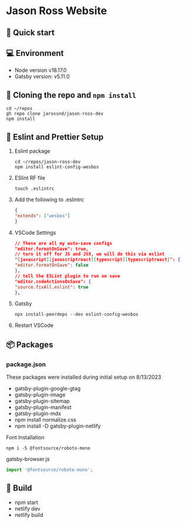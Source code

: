 # Jason Ross Website

## 🚀 Quick start

## 💻 Environment

- Node version v18.17.0
- Gatsby version: v5.11.0

## 🔨 Cloning the repo and `npm install`

```
cd ~/repos
gh repo clone jarossnd/jason-ross-dev
npm install
```

## 🌈 Eslint and Prettier Setup

1. Eslint package

    ```Terminal
    cd ~/repos/jason-ross-dev
    npm install eslint-config-wesbos
    ```

2. ESlint RF file

    ```Terminal
    touch .eslintrc
    ```

3. Add the following to .eslintrc

    ```JSON
    {
    "extends": ["wesbos"]
    }
    ```

4. VSCode Settings

    ```JSON
    // These are all my auto-save configs
    "editor.formatOnSave": true,
    // turn it off for JS and JSX, we will do this via eslint
    "[javascript][javascriptreact][typescript][typescriptreact]": {
    "editor.formatOnSave": false
    },
    // tell the ESLint plugin to run on save
    "editor.codeActionsOnSave": {
    "source.fixAll.eslint": true
    },
    ```

5. Gatsby

    ```Terminal
    npx install-peerdeps --dev eslint-config-wesbos
    ```

6. Restart VSCode

## 📦 Packages

### package.json

These packages were installed during initial setup on 8/13/2023

- gatsby-plugin-google-gtag
- gatsby-plugin-image
- gatsby-plugin-sitemap
- gatsby-plugin-manifest
- gatsby-plugin-mdx
- npm install normalize.css
- npm install -D gatsby-plugin-netlify

Font Installation

```Terminal
npm i -S @fontsource/roboto-mono
```

gatsby-browser.js

```JavaScript
import '@fontsource/roboto-mono';
```

## 🚀 Build

- npm start
- netlify dev
- netlify build